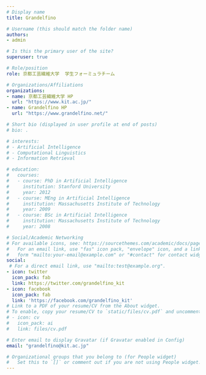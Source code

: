 ```yaml
---
# Display name
title: Grandelfino

# Username (this should match the folder name)
authors:
- admin

# Is this the primary user of the site?
superuser: true

# Role/position
role: 京都工芸繊維大学  学生フォーミュラチーム

# Organizations/Affiliations
organizations:
- name: 京都工芸繊維大学 HP
  url: "https://www.kit.ac.jp/"
- name: Grandelfino HP
  url: "https://www.grandelfino.net/"

# Short bio (displayed in user profile at end of posts)
# bio: .

# interests:
# - Artificial Intelligence
# - Computational Linguistics
# - Information Retrieval

# education:
#   courses:
#   - course: PhD in Artificial Intelligence
#     institution: Stanford University
#     year: 2012
#   - course: MEng in Artificial Intelligence
#     institution: Massachusetts Institute of Technology
#     year: 2009
#   - course: BSc in Artificial Intelligence
#     institution: Massachusetts Institute of Technology
#     year: 2008

# Social/Academic Networking
# For available icons, see: https://sourcethemes.com/academic/docs/page-builder/#icons
#   For an email link, use "fas" icon pack, "envelope" icon, and a link in the
#   form "mailto:your-email@example.com" or "#contact" for contact widget.
social:
 # For a direct email link, use "mailto:test@example.org".
- icon: twitter
  icon_pack: fab
  link: https://twitter.com/grandelfino_kit
- icon: facebook
  icon_pack: fab
  link: 'https://facebook.com/grandelfino_kit' 
# Link to a PDF of your resume/CV from the About widget.
# To enable, copy your resume/CV to `static/files/cv.pdf` and uncomment the lines below.
# - icon: cv
#   icon_pack: ai
#   link: files/cv.pdf

# Enter email to display Gravatar (if Gravatar enabled in Config)
email: "grandelfino@kit.ac.jp"

# Organizational groups that you belong to (for People widget)
#   Set this to `[]` or comment out if you are not using People widget.
---
```

